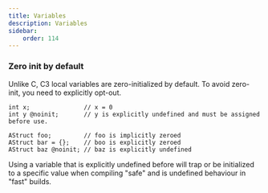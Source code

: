 ```yaml
---
title: Variables
description: Variables
sidebar:
    order: 114
---
```



### Zero init by default

Unlike C, C3 local variables are zero-initialized by default. To avoid zero-init, you need to explicitly opt-out.

```
int x;               // x = 0
int y @noinit;       // y is explicitly undefined and must be assigned before use.

AStruct foo;         // foo is implicitly zeroed
AStruct bar = {};    // boo is explicitly zeroed
AStruct baz @noinit; // baz is explicitly undefined
```

Using a variable that is explicitly undefined before will trap or be initialized to a 
specific value when compiling "safe" and is undefined behaviour in "fast" builds.